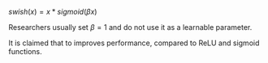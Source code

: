 $swish(x) = x * sigmoid(\beta x)$

Researchers usually set $\beta = 1$ and do not use it as a learnable parameter. 

It is claimed that to improves performance, compared to ReLU and sigmoid functions. 


